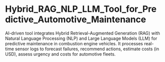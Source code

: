# Hybrid_RAG_NLP_LLM_Tool_for_Predictive_Automotive_Maintenance
AI-driven tool integrates Hybrid Retrieval-Augmented Generation (RAG) with Natural Language Processing (NLP) and Large Language Models (LLM) for predictive maintenance in combustion engine vehicles. It processes real-time sensor logs to forecast failures, recommend actions, estimate costs (in USD), assess urgency and costs for automotive fleets.
